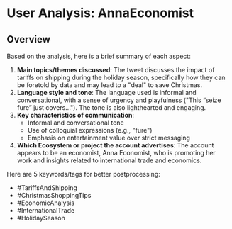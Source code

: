 # User Analysis: AnnaEconomist

## Overview

Based on the analysis, here is a brief summary of each aspect:

1. **Main topics/themes discussed**: The tweet discusses the impact of tariffs on shipping during the holiday season, specifically how they can be foretold by data and may lead to a "deal" to save Christmas.
2. **Language style and tone**: The language used is informal and conversational, with a sense of urgency and playfulness ("This “seize fure” just covers..."). The tone is also lighthearted and engaging.
3. **Key characteristics of communication**:
	* Informal and conversational tone
	* Use of colloquial expressions (e.g., "fure")
	* Emphasis on entertainment value over strict messaging
4. **Which Ecosystem or project the account advertises**: The account appears to be an economist, Anna Economist, who is promoting her work and insights related to international trade and economics.

Here are 5 keywords/tags for better postprocessing:

* #TariffsAndShipping
* #ChristmasShoppingTips
* #EconomicAnalysis
* #InternationalTrade
* #HolidaySeason